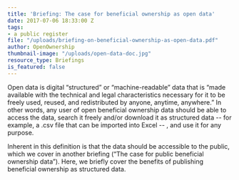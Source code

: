 ```yaml
---
title: 'Briefing: The case for beneficial ownership as open data'
date: 2017-07-06 18:33:00 Z
tags:
- a public register
file: "/uploads/briefing-on-beneficial-ownership-as-open-data.pdf"
author: OpenOwnership
thumbnail-image: "/uploads/open-data-doc.jpg"
resource_type: Briefings
is_featured: false
---
```


Open data is digital “structured” or “machine-readable” data that is “made available with the technical and legal characteristics necessary for it to be freely used, reused, and redistributed by anyone, anytime, anywhere.” In other words, any user of open beneficial ownership data should be able to access the data, search it freely and/or download it as structured data -- for example, a .csv file that can be imported into Excel -- , and use it for any purpose.

Inherent in this definition is that the data should be accessible to the public, which we cover in another briefing (“The case for public beneficial ownership data”). Here, we briefly cover the
benefits of publishing beneficial ownership as structured data.
